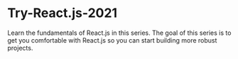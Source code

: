 # Try-React.js-2021
Learn the fundamentals of React.js in this series. The goal of this series is to get you comfortable with React.js so you can start building more robust projects.
